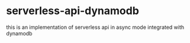 # serverless-api-dynamodb
this is an implementation of serverless api in async mode integrated with dynamodb
